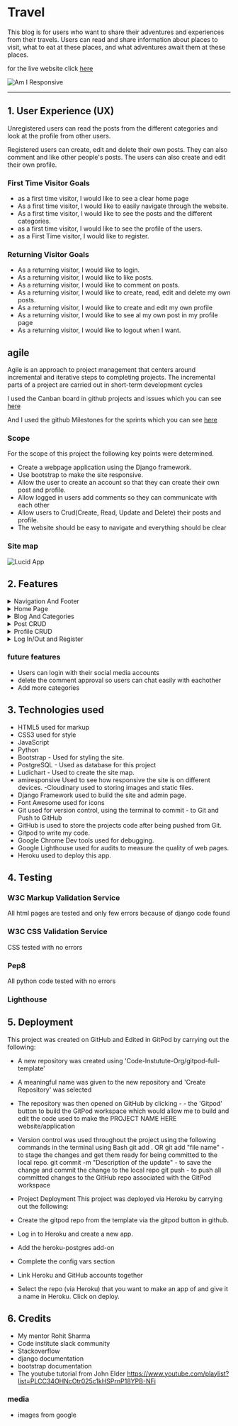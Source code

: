 # Travel

This blog is for users who want to share their adventures and experiences from their travels. Users can read and share information about places to visit, what to eat at these places, and what adventures await them at these places. 

for the live website click
[here](https://project---4.herokuapp.com/)

![Am I Responsive](docs/iamresponsive.png)

<hr>

## 1. User Experience (UX)

Unregistered users can read the posts from the different categories and look at the profile from other users.

Registered users can create, edit and delete their own posts. They can also comment and like other people's posts. The users can also create and edit their own profile.

### First Time Visitor Goals
- as a first time visitor, I would like to see a clear home page
- As a first time visitor, I would like to easily navigate through the website.
- As a first time visitor, I would like to see the posts and the different categories.
- as a first time visitor, I would like to see the profile of the users.
- as a First Time visitor, I would like to register.

### Returning Visitor Goals
- As a returning visitor, I would like to login.
- As a returning visitor, I would like to like posts. 
- As a returning visitor, I would like to comment on posts.
- As a returning visitor, I would like to create, read, edit and delete my own posts.
- As a returning visitor, I would like to create and edit my own profile
- As a returning visitor, I would like to see al my own post in my profile page
- As a returning visitor, I would like to logout when I want.



## agile
Agile is an approach to project management that centers around incremental and iterative steps to completing projects. The incremental parts of a project are carried out in short-term development cycles

I used the Canban board in github projects and issues which you can see 
[here](https://github.com/MustafaSahinci/project-portfolio-4/projects/1)

And I used the github Milestones for the sprints which you can see
[here](https://github.com/MustafaSahinci/project-portfolio-4/milestones)

### Scope
For the scope of this project the following key points were determined.

- Create a webpage application using the Django framework.
- Use bootstrap to make the site responsive.
- Allow the user to create an account so that they can create their own post and profile.
- Allow logged in users add comments so they can communicate with each other
- Allow users to Crud(Create, Read, Update and Delete) their posts and profile.
- The website should be easy to navigate and everything should be clear

### Site map
![Lucid App](docs/Lucas.png)

## 2. Features
<details>
<summary>Navigation And Footer</summary>
<br>

the navigation can be found at the top of the website. If you are not logged in, you will see register and log in, if you are logged in, you will see create post and logout, and if you are an admin you will also see an admin page link.

The blog link has a dropdown where you can choose categories if you wish. Logging in will also display your profile picture with a dropdown menu on the left side of the navigation where you can create, view, and edit your profile.

The navigation adapts to smaller screens by becoming a hamburger menu and the footer has social media links and is a simple design. the navigation and the footer are parts of the base.html

Unregistered User

![NavBar](docs/hero-image-navbar.png)

Registered user

![NavBar](docs/hero-image-navbar1.png)

Admin

![NavBar](docs/hero-image-navbar2.png)

Responsive Navigation

![NavBar](docs/hero-image-navbar3.png)

Responsive Navigation dropdown

![NavBar](docs/hero-image-navbar4.png)

Categories Dropdown

![NavBar](docs/dropdown.png)

Created Profile Dropdown

![NavBar](docs/prof-nav.png)

Not Created Profile dropdown

![NavBar](docs/prof-nav1.png)

Footer

![Footer](docs/footer.png)
</details>

<details>
<summary>Home Page</summary>
<br>

The home page is kept simple. it consists of a hero image with the navigation on it. The hero image is part of the base.html

Following that is an about section with a brief description of the site and a link to the blog.

The last part of the page is a category section where you will find the categories that you can expect

Masthead/Hero-image same on every page except Post Details

![Home Page](docs/home-page.png)

About Section

![Home Page](docs/home-page1.png)

Categories Section

![Home Page](docs/home-page2.png)
</details>

<details>
<summary>Blog And Categories</summary>
<br>

All posts can be found on the blog page. This page displays the photo, title, excerpt, author, category, date time, and likes for the post.

Below the post you will find a category link that will take you to that category's page. On the category page, you will only see posts associated with that category. 

All of these pages have a pagination of no more than six posts

Blog page where you can find all the posts

![Blog Page](docs/blog.png)

Adventure page where you can find the posts with the category adventure

![Adventure Page](docs/cat-adventure.png)

Food page where you can find the posts with the category food

![Food Page](docs/cat-food.png)

Location page where you can find the posts with the category location

![Location Page](docs/cat-location.png)
</details>

<details>
<summary>Post CRUD</summary>
<br>

Creating your own post is easy. You can enter a title, excerpt, and content, upload a photo, and choose a category.

On the post detail page, the hero image changes to the actual post image with the post details.

Below this is the title and content of the post, as well as how many likes and comments the post has. Here you'll also see who the author is, and if the author created a profile, you'll also see their profile picture, which you can press to go to their profile page.

You can see the comments below. If you are logged in, you can post your comments. And if you created this post yourself, you will also see a link to edit and delete the post.

You can change anything about your post on the post edit page. And on the delete page you can delete your post

Create Post

![Post](docs/create-post.png)
![Post](docs/create-post1.png)

Post Detail

![Post](docs/post-detail.png)

Post Detail logged in user and own post

![Post](docs/post-detail1.png)

Post detail logged in user but not own post

![Post](docs/post-detail3.png)

Post Detail not logged in

![Post](docs/post-detail2.png)

Edit your post

![Post](docs/post-edit.png)

Edit your post

![Post](docs/post-edit1.png)

Delete your post?

![Post](docs/post-delete.png)
</details>

<details>
<summary>Profile CRUD</summary>
<br>

If you haven't created a profile, you will see the link in the navigation. On the profile create page, you can enter your first name, last name, bio, social media links, and upload your photo.

On the profile detail page you see the username, photo, first name, last name, social media links and the bio of the author. And below are all the posts created by this author

You can change anything about your profile on the profile edit page.

Profile create

![Profile](docs/profile-create.png)
![Profile](docs/profile-create1.png)

Profile page with profile details and all own posts

![Profile](docs/profile.png)

Profile Edit

![Profile](docs/profile-edit.png)
![Profile](docs/profile-edit1.png)
![Profile](docs/profile-edit2.png)
</details>

<details>
<summary>Log In/Out and Register</summary>
<br>

these pages are for logging in/out and registering

Login Page

![Login](docs/login.png)

Logout Page

![Logout](docs/logout.png)

Register Page

![Register](docs/register.png)
</details>

### future features
- Users can login with their social media accounts
- delete the comment approval so users can chat easily with eachother
- Add more categories

## 3. Technologies used
- HTML5 used for markup
- CSS3 used for style
- JavaScript
- Python
- Bootstrap - Used for styling the site.
- PostgreSQL - Used as database for this project
- Ludichart - Used to create the site map.
- amiresponsive Used to see how responsive the site is on different devices.
-Cloudinary used to storing images and static files.
- Django Framework used to build the site and admin page.
- Font Awesome used for icons
- Git used for version control, using the terminal to commit - to Git and Push to GitHub
- GitHub is used to store the projects code after being pushed from Git.
- Gitpod to write my code.
- Google Chrome Dev tools used for debugging.
- Google Lighthouse used for audits to measure the quality of web pages.
- Heroku used to deploy this app.

## 4. Testing

### W3C Markup Validation Service
All html pages are tested and only few errors because of django code found
### W3C CSS Validation Service
CSS tested with no errors
### Pep8
All python code tested with no errors
### Lighthouse

## 5. Deployment
This project was created on GitHub and Edited in GitPod by carrying out the following:

- A new repository was created using 'Code-Instutute-Org/gitpod-full-template'
- A meaningful name was given to the new repository and 'Create Repository' was selected
- The repository was then opened on GitHub by clicking - - the 'Gitpod' button to build the GitPod workspace which would allow me to build and edit the code used to make the PROJECT NAME HERE website/application
- Version control was used throughout the project using the following commands in the terminal using Bash
git add . OR git add "file name" - to stage the changes and get them ready for being committed to the local repo.
git commit -m "Description of the update" - to save the change and commit the change to the local repo
git push - to push all committed changes to the GitHub repo associated with the GitPod workspace
- Project Deployment
This project was deployed via Heroku by carrying out the following:

- Create the gitpod repo from the template via the gitpod button in github.
- Log in to Heroku and create a new app.
- Add the heroku-postgres add-on
- Complete the config vars section
- Link Heroku and GitHub accounts together
- Select the repo (via Heroku) that you want to make an app of and give it a name in Heroku.
Click on deploy.

## 6. Credits
- My mentor Rohit Sharma
- Code institute slack community
- Stackoverflow
- django documentation
- bootstrap documentation
- The youtube tutorial from John Elder https://www.youtube.com/playlist?list=PLCC34OHNcOtr025c1kHSPrnP18YPB-NFi

### media
- images from google

